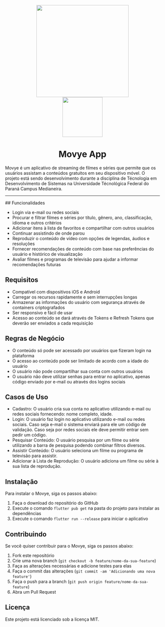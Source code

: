 <center><div style="display: block"><img src="https://i.imgur.com/48kRDkl.png" width="300"/></div>
<img src="https://i.imgur.com/7FeZuKG.png" width="130" /></div></center>

<center><h1>Movye App</h1></center>
Movye é um aplicativo de streaming de filmes e séries que permite que os usuários assistam a conteúdos gratuitos em seu dispositivo móvel. O projeto está sendo desenvolvimento durante a disciplina de Técnologia em Desenvolvimento de Sistemas na Universidade Técnológica Federal do Paraná Campus Medianeira.
<hr />
## Funcionalidades

- Login via e-mail ou redes sociais
- Procurar e filtrar filmes e séries por título, gênero, ano, classificação, idioma e outros critérios
- Adicionar itens à lista de favoritos e compartilhar com outros usuários
- Continuar assistindo de onde parou
- Reproduzir o conteúdo de vídeo com opções de legendas, áudios e resoluções
- Fornecer recomendações de conteúdo com base nas preferências do usuário e histórico de visualização
- Avaliar filmes e programas de televisão para ajudar a informar recomendações futuras

## Requisitos

- Compatível com dispositivos iOS e Android
- Carregar os recursos rapidamente e sem interrupções longas
- Armazenar as informações do usuário com segurança através de containers criptografados
- Ser responsivo e fácil de usar
- Acesso ao conteúdo se dará através de Tokens e Refresh Tokens que deverão ser enviados a cada requisição

## Regras de Negócio

- O conteúdo só pode ser acessado por usuários que fizeram login na plataforma
- O acesso ao conteúdo pode ser limitado de acordo com a idade do usuário
- O usuário não pode compartilhar sua conta com outros usuários
- O usuário não deve utilizar senhas para entrar no aplicativo, apenas código enviado por e-mail ou através dos logins sociais

## Casos de Uso

- Cadastro: O usuário cria sua conta no aplicativo utilizando e-mail ou redes sociais fornecendo: nome completo, idade.
- Login: O usuário faz login no aplicativo utilizando e-mail ou redes sociais. Caso seja e-mail o sistema enviará para ele um código de validação. Caso seja por redes sociais ele deve permitir entrar sem pedir um código.
- Pesquisar Conteúdo: O usuário pesquisa por um filme ou série utilizando a barra de pesquisa podendo combinar filtros diversos.
- Assistir Conteúdo: O usuário seleciona um filme ou programa de televisão para assistir.
- Adicionar à Lista de Reprodução: O usuário adiciona um filme ou série à sua lista de reprodução.

## Instalação

Para instalar o Movye, siga os passos abaixo:

1. Faça o download do repositório do GitHub
2. Execute o comando `flutter pub get` na pasta do projeto para instalar as dependências
3. Execute o comando `flutter run --release` para iniciar o aplicativo

## Contribuindo

Se você quiser contribuir para o Movye, siga os passos abaixo:

1. Fork este repositório
2. Crie uma nova branch (`git checkout -b feature/nome-da-sua-feature`)
3. Faça as alterações necessárias e adicione testes para elas
4. Faça o commit das alterações (`git commit -am 'Adicionando uma nova feature'`)
5. Faça o push para a branch (`git push origin feature/nome-da-sua-feature`)
6. Abra um Pull Request

## Licença

Este projeto está licenciado sob a licença MIT.
